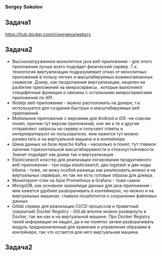 ### Sergey Sokolov
## Задача1
https://hub.docker.com/r/ssergeya/websrv

## Задача2
- Высоконагруженное монолитное java веб-приложениe - для этого приложения лучше всего подойдет физический сервер. Т.к. технология виртуализации подразумевает отказ от монолитных приложений в пользу легких и масштабируемых взаимосвязанных сервисов. Докер, как продолжение виртуализации, нацелен на разбитие приложений на микросервисы , которые выполняют специфичные функиции и связаны с остальными микросервисами приложения по API.
- Nodejs веб-приложение - можно расположить на докере, т.к.  используется для создания быстрых и масштабируемых веб приложений 
- Мобильное приложение c версиями для Android и iOS -не совсем понял, причем тут версии приложений, они же и те и другие отправляют запросы на сервер и получают ответы и интерпиритируют их пользователю. мне кажется тут можно разместить и на виртуальной машине и в контейнере.
- Шина данных на базе Apache Kafka - насколько я понял, тут главное наличие горизонтальной масштабируемости и отказоустойчивости. Значит подойдет как докер так и виртуализация.
- Elasticsearch кластер для реализации логирования продуктивного веб-приложения - три ноды elasticsearch, два logstash и две ноды kibana - тоже, не вижу особой разницы как реализовать,можно и на виртуальных серверах, но так же  есть готовые образы для докера. 
- Мониторинг-стек на базе Prometheus и Grafana - тоже самое 
- MongoDB, как основное хранилище данных для java-приложения - мне кажется удобнее разворачивать в контейнерах, но можно и на виртуальных машинах. главное позаботится о сохранении файловых данных.
- Gitlab сервер для реализации CI/CD процессов и приватный (закрытый) Docker Registry - GitLab вполне можно развернуть в Docker, так же как и на виртуальной машине. Про Docker Registry такой информации не нащел, да и не понятно зачем разворачивать модуль предназначенный для хранения и управления образами в контейнере, так что остается для него виртуальная машина.

## Задача2
